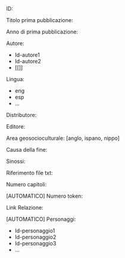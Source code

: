 ID:

Titolo prima pubblicazione:

Anno di prima pubblicazione:

Autore:
  - Id-autore1
  - Id-autore2
  - [[]]

Lingua:
  - eng
  - esp
  - ...

Distributore:

Editore:

Area geosocioculturale: [anglo, ispano, nippo]

Causa della fine:

Sinossi:

Riferimento file txt:

Numero capitoli:

[AUTOMATICO] Numero token:

Link Relazione:

[AUTOMATICO] Personaggi:
  - Id-personaggio1
  - Id-personaggio2
  - Id-personaggio3
  - ...